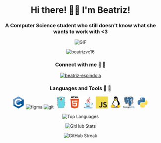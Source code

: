 <h1 align="center">Hi there! 🌸✨ I'm Beatriz!</h1>
<h3 align="center">A Computer Science student who still doesn't know what she wants to work with <3</h3>

<p align="center">
  <img src="https://i.pinimg.com/originals/00/8a/02/008a02e89562569705c2b30d465e1ba1.gif" alt="GIF" width="400">
</p>

<p align="center">
  <img src="https://komarev.com/ghpvc/?username=beatrizve16&label=Profile%20views&color=0e75b6&style=flat" alt="beatrizve16" />
</p>

<h3 align="center">Connect with me 💌 🎀 </h3>
<p align="center">
  <a href="https://linkedin.com/in/beatriz-espindola" target="_blank">
    <img src="https://raw.githubusercontent.com/rahuldkjain/github-profile-readme-generator/master/src/images/icons/Social/linked-in-alt.svg" alt="beatriz-espindola" height="30" width="40" />
  </a>
</p>

<h3 align="center">Languages and Tools 💫 🍓 </h3>
<p align="center">
  <img src="https://raw.githubusercontent.com/devicons/devicon/master/icons/c/c-original.svg" alt="c" width="40" height="40"/>
  <img src="https://www.vectorlogo.zone/logos/figma/figma-icon.svg" alt="figma" width="40" height="40"/>
  <img src="https://www.vectorlogo.zone/logos/git-scm/git-scm-icon.svg" alt="git" width="40" height="40"/>
  <img src="https://raw.githubusercontent.com/devicons/devicon/master/icons/go/go-original.svg" alt="go" width="40" height="40"/>
  <img src="https://raw.githubusercontent.com/devicons/devicon/master/icons/html5/html5-original-wordmark.svg" alt="html5" width="40" height="40"/>
  <img src="https://raw.githubusercontent.com/devicons/devicon/master/icons/java/java-original.svg" alt="java" width="40" height="40"/>
  <img src="https://raw.githubusercontent.com/devicons/devicon/master/icons/javascript/javascript-original.svg" alt="javascript" width="40" height="40"/>
  <img src="https://raw.githubusercontent.com/devicons/devicon/master/icons/linux/linux-original.svg" alt="linux" width="40" height="40"/>
  <img src="https://raw.githubusercontent.com/devicons/devicon/master/icons/postgresql/postgresql-original-wordmark.svg" alt="postgresql" width="40" height="40"/>
  <img src="https://raw.githubusercontent.com/devicons/devicon/master/icons/python/python-original.svg" alt="python" width="40" height="40"/>
</p>

<p align="center">
  <img src="https://github-readme-stats.vercel.app/api/top-langs/?username=beatrizve16&layout=compact" alt="Top Languages" />
</p>

<p align="center">
  <img src="https://github-readme-stats.vercel.app/api?username=beatrizve16&show_icons=true" alt="GitHub Stats" />
</p>

<p align="center">
  <img src="https://github-readme-streak-stats.herokuapp.com/?user=beatrizve16" alt="GitHub Streak" />
</p>
